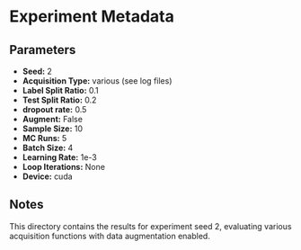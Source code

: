 # Experiment Metadata

## Parameters

- **Seed:** 2 
- **Acquisition Type:** various (see log files)
- **Label Split Ratio:** 0.1
- **Test Split Ratio:** 0.2
- **dropout rate:** 0.5
- **Augment:** False
- **Sample Size:** 10
- **MC Runs:** 5
- **Batch Size:** 4
- **Learning Rate:** 1e-3
- **Loop Iterations:** None
- **Device:** cuda

## Notes

This directory contains the results for experiment seed 2, evaluating various acquisition functions with data augmentation enabled.